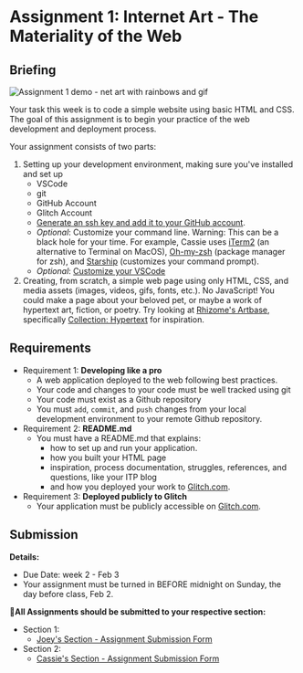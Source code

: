# Assignment 1: Internet Art - The Materiality of the Web

## Briefing

![Assignment 1 demo - net art with rainbows and gif](/assets/assignment-01__demo.gif)

Your task this week is to code a simple website using basic HTML and CSS. The goal of this assignment is to begin your practice of the web development and deployment process.

Your assignment consists of two parts:
1. Setting up your development environment, making sure you've installed and set up
   * VSCode
   * git
   * GitHub Account
   * Glitch Account
   * [Generate an ssh key and add it to your GitHub account](https://help.github.com/en/github/authenticating-to-github/generating-a-new-ssh-key-and-adding-it-to-the-ssh-agent).
   * *Optional*: Customize your command line. Warning: This can be a black hole for your time. For example, Cassie uses [iTerm2](https://www.iterm2.com/) (an alternative to Terminal on MacOS), [Oh-my-zsh](https://ohmyz.sh/) (package manager for zsh), and [Starship](https://starship.rs/) (customizes your command prompt).
   * *Optional*: [Customize your VSCode](https://code.visualstudio.com/docs/introvideos/configure)
2. Creating, from scratch, a simple web page using only HTML, CSS, and media assets (images, videos, gifs, fonts, etc.). No JavaScript! You could make a page about your beloved pet, or maybe a work of hypertext art, fiction, or poetry. Try looking at [Rhizome's Artbase](https://rhizome.org/art/artbase/), specifically [Collection: Hypertext](https://rhizome.org/art/artbase/collections/collection-hypertext/) for inspiration.

## Requirements
* Requirement 1: **Developing like a pro**
  * A web application deployed to the web following best practices.
  * Your code and changes to your code must be well tracked using git
  * Your code must exist as a Github repository
  * You must `add`, `commit`, and `push` changes from your local development environment to your remote Github repository.
* Requirement 2: **README.md**
  * You must have a README.md that explains:
    * how to set up and run your application.
    * how you built your HTML page
    * inspiration, process documentation, struggles, references, and questions, like your ITP blog
    * and how you deployed your work to [Glitch.com](https://glitch.com).
* Requirement 3: **Deployed publicly to Glitch**
  * Your application must be publicly accessible on [Glitch.com](https://glitch.com).

## Submission

**Details:**
* Due Date: week 2 - Feb 3
* Your assignment must be turned in BEFORE midnight on Sunday, the day before class, Feb 2.

**📨All Assignments should be submitted to your respective section:**
* Section 1:
  * [Joey's Section - Assignment Submission Form](https://forms.gle/GkLsRM581kfyHg6W6)
* Section 2:
  * [Cassie's Section - Assignment Submission Form](https://forms.gle/pzxHjZtq1iP5WAyv9)

